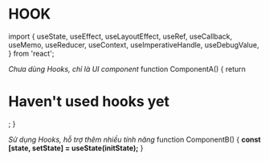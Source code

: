 # HOOK
import {
    useState,
    useEffect,
    useLayoutEffect,
    useRef,
    useCallback,
    useMemo,
    useReducer,
    useContext,
    useImperativeHandle,
    useDebugValue,
} from 'react';

*Chưa dùng Hooks, chỉ là UI component*
function ComponentA() {
    return <h1> Haven't used hooks yet </h1>;
}

*Sử dụng Hooks, hỗ trợ thêm nhiều tính năng*
function ComponentB() {
    <!-- useState -->
    **const [state, setState] = useState(initState);** 
}


